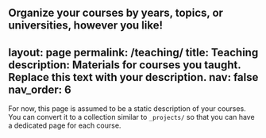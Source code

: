Organize your courses by years, topics, or universities, however you like!
---
layout: page
permalink: /teaching/
title: Teaching
description: Materials for courses you taught. Replace this text with your description.
nav: false
nav_order: 6
---

For now, this page is assumed to be a static description of your courses. You can convert it to a collection similar to `_projects/` so that you can have a dedicated page for each course.
